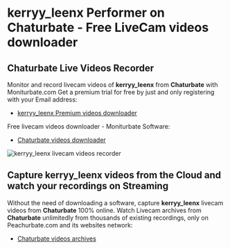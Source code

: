 # kerryy_leenx Performer on Chaturbate - Free LiveCam videos downloader

## Chaturbate Live Videos Recorder

Monitor and record livecam videos of **kerryy_leenx** from **Chaturbate** with Moniturbate.com
Get a premium trial for free by just and only registering with your Email address:
* [kerryy_leenx Premium videos downloader](https://moniturbate.com/request-demo-licence-key.html)

Free livecam videos downloader - Moniturbate Software:
* [Chaturbate videos downloader](https://moniturbate.com/moniturbate-download-software.html)

![kerryy_leenx livecam videos recorder](https://peachurnet.com/templates/moniturbate-software.png)


## Capture kerryy_leenx videos from the Cloud and watch your recordings on Streaming

Without the need of downloading a software, capture **kerryy_leenx** livecam videos from **Chaturbate** 100% online.
Watch Livecam archives from **Chaturbate** unlimitedly from thousands of existing recordings, only on Peachurbate.com and its websites network:
* [Chaturbate videos archives](https://peachurnet.com/)
